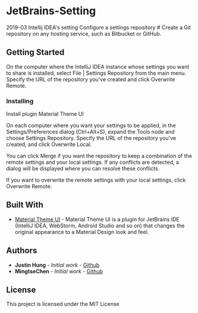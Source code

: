 # JetBrains-Setting

2019-03 Intellij IDEA's setting
Configure a settings repository #
Create a Git repository on any hosting service, such as Bitbucket or GitHub.

## Getting Started

On the computer where the IntelliJ IDEA instance whose settings you want to share is installed, select File | Settings Repository from the main menu. Specify the URL of the repository you've created and click Overwrite Remote.

### Installing

Install plugin Material Theme UI

On each computer where you want your settings to be applied, in the Settings/Preferences dialog (Ctrl+Alt+S), expand the Tools node and choose Settings Repository. Specify the URL of the repository you've created, and click Overwrite Local.

You can click Merge if you want the repository to keep a combination of the remote settings and your local settings. If any conflicts are detected, a dialog will be displayed where you can resolve these conflicts.

If you want to overwrite the remote settings with your local settings, click Overwrite Remote.

## Built With

* [Material Theme UI](https://plugins.jetbrains.com/plugin/8006-material-theme-ui) - Material Theme UI is a plugin for JetBrains IDE (IntelliJ IDEA, WebStorm, Android Studio and so on) that changes the original appearance to a Material Design look and feel.

## Authors

* **Justin Hung** - *Initial work* - [Github](https://github.com/JustinHung0407)
* **MingtseChen** - *Initial work* - [Github](https://github.com/MingtseChen)

## License

This project is licensed under the MIT License
